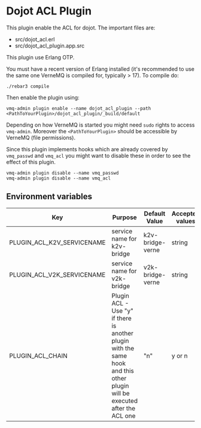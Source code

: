 # Dojot ACL Plugin

This plugin enable the ACL for dojot. The important files are:

- src/dojot_acl.erl
- src/dojot_acl_plugin.app.src

This plugin use Erlang OTP.


You must have a recent version of Erlang installed (it's recommended to use the
same one VerneMQ is compiled for, typically > 17). To compile do:

    ./rebar3 compile

Then enable the plugin using:

    vmq-admin plugin enable --name dojot_acl_plugin --path <PathToYourPlugin>/dojot_acl_plugin/_build/default

Depending on how VerneMQ is started you might need ``sudo`` rights to access ``vmq-admin``.
Moreover the ``<PathToYourPlugin>`` should be accessible by VerneMQ (file permissions).

Since this plugin implements hooks which are already covered by
``vmq_passwd`` and ``vmq_acl`` you might want to disable these in order to see
the effect of this plugin.

    vmq-admin plugin disable --name vmq_passwd
    vmq-admin plugin disable --name vmq_acl

## **Environment variables**

Key                      | Purpose                                           | Default Value        | Accepted values
-----------------------  | --------------------------------------------------| --------------       |----------------
PLUGIN_ACL_K2V_SERVICENAME   | service name for k2v-bridge                       | k2v-bridge-verne     | string
PLUGIN_ACL_V2K_SERVICENAME   | service name for v2k-bridge                       | v2k-bridge-verne     | string
PLUGIN_ACL_CHAIN             |  Plugin ACL - Use "y" if there is another plugin with the same hook and this other plugin will be executed after the ACL one    | "n"                  | y or n